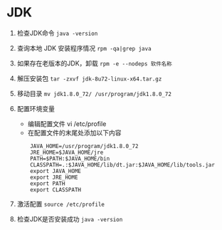 # JDK

1. 检查JDK命令 `java -version`

2. 查询本地 JDK 安装程序情况 `rpm -qa|grep java`

3. 如果存在老版本的JDK，卸载 `rpm -e --nodeps 软件名称`

4. 解压安装包 `tar -zxvf jdk-8u72-linux-x64.tar.gz`

5. 移动目录 `mv jdk1.8.0_72/ /usr/program/jdk1.8.0_72`

6. 配置环境变量

    * 编辑配置文件 vi /etc/profile
    * 在配置文件的末尾处添加以下内容

    ``` shell
        JAVA_HOME=/usr/program/jdk1.8.0_72
        JRE_HOME=$JAVA_HOME/jre
        PATH=$PATH:$JAVA_HOME/bin
        CLASSPATH=.:$JAVA_HOME/lib/dt.jar:$JAVA_HOME/lib/tools.jar
        export JAVA_HOME
        export JRE_HOME
        export PATH
        export CLASSPATH
    ```

7. 激活配置 `source /etc/profile`

8. 检查JDK是否安装成功 `java -version`
